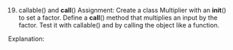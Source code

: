 19. callable() and __call__()
Assignment:
Create a class Multiplier with an __init__() to set a factor. Define a __call__() method that multiplies an input by the factor. Test it with callable() and by calling the object like a function.

Explanation:
